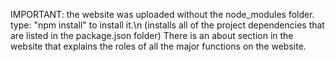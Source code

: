 IMPORTANT: the website was uploaded without the node_modules folder. type: "npm install" to install it.\n
(installs all of the project dependencies that are listed in the package.json folder)
There is an about section in the website that explains the roles of all the major functions on the website.
